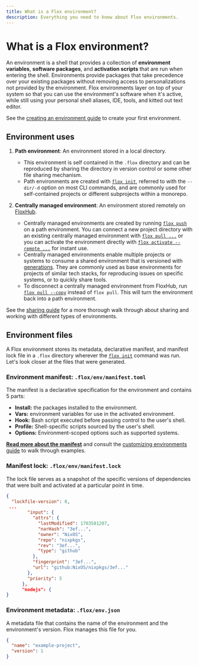 ```yaml
---
title: What is a Flox environment?
description: Everything you need to know about Flox environments.
---
```


# What is a Flox environment?

An environment is a shell that provides a collection of
**environment variables**, **software packages**, and **activation scripts** that
are run when entering the shell.
Environments provide packages that take precedence over your existing packages
without removing access to personalizations not provided by the environment.
Flox environments layer on top of your system so that you can use the
environment's software when it's active,
while still using your personal shell aliases, IDE, tools, and
kitted out text editor.

See the [creating an environment guide][create_guide] to create your first
environment.

## Environment uses

1. **Path environment**: An environment stored in a local directory.
    - This environment is self contained in the `.flox` directory and can be
reproduced by sharing the directory in version control or some other file
sharing mechanism.
    - Path environments are created with [`flox init`][flox_init],
referred to with the `--dir/-d` option on most CLI commands,
and are commonly used for self-contained projects or different subprojects
within a monorepo.

2. **Centrally managed environment**: An environment stored remotely on
[FloxHub][floxhub_concept].

    - Centrally managed environments are created by running [`flox push`][flox_push]
on a path environment.
     You can connect a new project directory with an existing centrally managed environment with [`flox pull ...`][flox_pull] or you can activate the environment directly with [`flox activate --remote ...`][flox_activate] for instant use.
    - Centrally managed environments enable multiple projects or systems to consume a
shared environment that is versioned with [generations][generation_concept].
They are commonly used as base environments for projects of similar tech stacks,
for reproducing issues on specific systems, or to quickly share tools.
    - To disconnect a centrally managed environment from FloxHub, run [`flox pull --copy`][flox_pull] instead of `flox pull`.
    This will turn the environment back into a path environment.

See the [sharing guide][sharing_guide] for a more thorough walk through about
sharing and working with different types of environments.

## Environment files

A Flox environment stores its metadata, declarative manifest, and manifest lock
file in a `.flox` directory wherever the [`flox init`][flox_init] command was
run.
Let's look closer at the files that were generated.

### Environment manifest: `.flox/env/manifest.toml`

The manifest is a declarative specification for the environment and contains 5
parts:

  - **Install:** the packages installed to the environment.
  - **Vars:** environment variables for use in the activated environment.
  - **Hook:** Bash script executed before passing control to the user's shell.
  - **Profile:** Shell-specific scripts sourced by the user's shell.
  - **Options:** Environment-scoped options such as supported systems.

**[Read more about the manifest][manifest_concept]** and consult the
[customizing environments guide][customizing_environments_guide] to walk through
examples.

### Manifest lock: `.flox/env/manifest.lock`

The lock file serves as a snapshot of the specific versions of dependencies that
were built and activated at a particular point in time.

``` json title="manifest.lock"
{
  "lockfile-version": 0,
 ...
        "input": {
          "attrs": {
            "lastModified": 1703581207,
            "narHash": "3ef...",
            "owner": "NixOS",
            "repo": "nixpkgs",
            "rev": "3ef...",
            "type": "github"
          },
          "fingerprint": "3ef...",
          "url": "github:NixOS/nixpkgs/3ef..."
        },
        "priority": 5
      },
      "nodejs": {    
}
```

### Environment metadata: `.flox/env.json`

A metadata file that contains the name of the environment and the environment's
version. Flox manages this file for you.

``` json title="env.json"
{
  "name": "example-project",
  "version": 1
}
```

[flox_init]: ../reference/command-reference/flox-init.md
[flox_show]: ../reference/command-reference/flox-show.md
[flox_edit]: ../reference/command-reference/flox-edit.md
[flox_install]: ../reference/command-reference/flox-install.md
[flox_search]: ../reference/command-reference/flox-search.md
[flox_edit]: ../reference/command-reference/flox-edit.md
[flox_push]: ../reference/command-reference/flox-push.md
[flox_pull]: ../reference/command-reference/flox-push.md
[flox_activate]: ../reference/command-reference/flox-activate.md
[sharing_guide]: ../tutorials/sharing-environments.md
[create_guide]: ../tutorials/creating-environments.md
[customizing_environments_guide]: ../tutorials/customizing-environments.md
[generation_concept]: ./generations.md
[manifest_concept]: ./manifest.md
[floxhub_concept]: ./floxhub.md
[discourse]: https://discourse.flox.dev/
